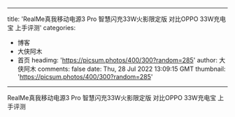 
---
title: 'RealMe真我移动电源3 Pro 智慧闪充33W火影限定版 对比OPPO 33W充电宝 上手评测'
categories: 
 - 博客
 - 大侠阿木
 - 首页
headimg: 'https://picsum.photos/400/300?random=285'
author: 大侠阿木
comments: false
date: Thu, 28 Jul 2022 13:09:15 GMT
thumbnail: 'https://picsum.photos/400/300?random=285'
---

<div>   
RealMe真我移动电源3 Pro 智慧闪充33W火影限定版 对比OPPO 33W充电宝 上手评测  
</div>
            
